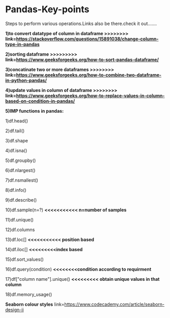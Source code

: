 # Pandas-Key-points
Steps to perform various operations.Links also be there.check it out.......

**1)to convert datatype of column in dataframe >>>>>>>> link=https://stackoverflow.com/questions/15891038/change-column-type-in-pandas**

**2)sorting dataframe >>>>>>>>> link=https://www.geeksforgeeks.org/how-to-sort-pandas-dataframe/**

**3)concatinate two or more dataframes  >>>>>>>> link=https://www.geeksforgeeks.org/how-to-combine-two-dataframe-in-python-pandas/**

**4)update values in column of dataframe  >>>>>>>> link=https://www.geeksforgeeks.org/how-to-replace-values-in-column-based-on-condition-in-pandas/** 

**5)IMP functions in pandas:**

1)df.head()

2)df.tail()

3)df.shape

4)df.isna()

5)df.groupby()

6)df.nlargest()

7)df.nsmallest()

8)df.info()

9)df.describe()

10)df.sample(n=?) **<<<<<<<<<<< n=number of samples**

11)df.unique()

12)df.columns

13)df.loc[]     **<<<<<<<<<<< position based**

14)df.iloc[]   **<<<<<<<<<index based**

15)df.sort_values()

16)df.query(condition)    **<<<<<<<<condition according to requirment**     

17)df["column name"].unique()   **<<<<<<<<< obtain unique values in that column**

18)df.memory_usage()

**Seaborn colour styles**         link=https://www.codecademy.com/article/seaborn-design-ii
